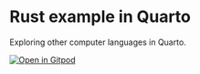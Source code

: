 # Rust example in Quarto

Exploring other computer languages in Quarto.

[![Open in Gitpod](https://gitpod.io/button/open-in-gitpod.svg)](https://gitpod.io/#https://github.com/mahesh-panchal/Quarto-Rust-attempt)
